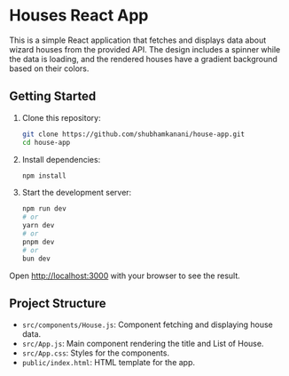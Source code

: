 # Houses React App
This is a simple React application that fetches and displays data about wizard houses from the provided API. The design includes a spinner while the data is loading, and the rendered houses have a gradient background based on their colors.

## Getting Started

1. Clone this repository:

   ```bash
   git clone https://github.com/shubhamkanani/house-app.git
   cd house-app
   ```

2. Install dependencies:

   ```bash
   npm install

3. Start the development server:

   ```bash
   npm run dev
   # or
   yarn dev
   # or
   pnpm dev
   # or
   bun dev
   ```

Open [http://localhost:3000](http://localhost:3000) with your browser to see the result.

## Project Structure

- `src/components/House.js`: Component fetching and displaying house data.
- `src/App.js`: Main component rendering the title and List of House.
- `src/App.css`: Styles for the components.
- `public/index.html`: HTML template for the app.
